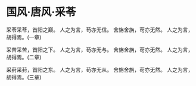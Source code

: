 # 国风·唐风·采苓

采苓采苓，首阳之巅。
人之为言，苟亦无信。
舍旃舍旃，苟亦无然。
人之为言，胡得焉。(一章)

采苦采苦，首阳之下。
人之为言，苟亦无与。
舍旃舍旃，苟亦无然。
人之为言，胡得焉。(二章)

采葑采葑，首阳之东。
人之为言，苟亦无从。
舍旃舍旃，苟亦无然。
人之为言，胡得焉。(三章)


